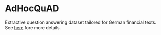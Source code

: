 # AdHocQuAD
Extractive question answering dataset tailored for German financial texts. See [here](https://huggingface.co/datasets/scherrmann/adhoc_quad) fore more details.
